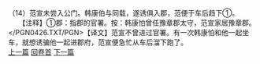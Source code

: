 （14）范宣未尝入公门。韩康伯与同载，遂诱俱入郡，范便于车后趋下①。
　　【注释】①郡：指郡的官署。按：韩康怕曾任豫章郡太守，范宣家居豫章郡。</PGN0426.TXT/PGN>【译文】范宣不曾进过官署。有一次韩康怕和他一起坐车，就想诱骗他一起进郡府，范宣便急忙从车后溜下跑了。
<br>[上一篇](18_13) [回卷首](18_00) [下一篇](18_15)
